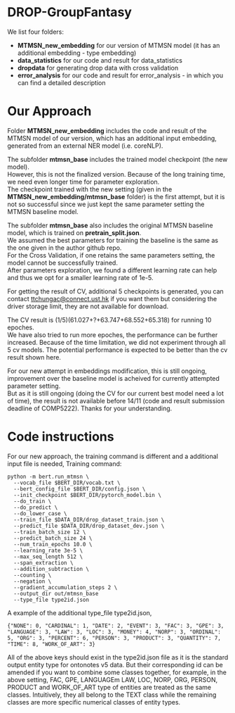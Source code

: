 # DROP-GroupFantasy

We list four folders:
- **MTMSN_new_embedding** for our version of MTMSN model (it has an additional embedding - type embedding)
- **data_statistics** for our code and result for data_statistics
- **dropdata** for generating drop data with cross validation
- **error_analysis** for our code and result for error_analysis - in which you can find a detailed description

# Our Approach

Folder **MTMSN_new_embedding** includes the code and result of the MTMSN model of our version, which has an additional input embedding, generated from an external NER model (i.e. coreNLP). 

The subfolder **mtmsn_base** includes the trained model checkpoint (the new model). <br>
However, this is not the finalized version. Because of the long training time, we need even longer time for parameter exploration. <br>
The checkpoint trained with the new setting (given in the **MTMSN_new_embedding/mtmsn_base** folder) is the first attempt, but it is not so successful since we just kept the same parameter setting the MTMSN baseline model. 

The subfolder **mtmsn_base** also includes the original MTMSN baseline model, which is trained on **pretrain_split.json**. <br>
We assumed the best parameters for training the baseline is the same as the one given in the author github repo. <br>
For the Cross Validation, if one retains the same parameters setting, the model cannot be successfully trained. <br>
After parameters exploration, we found a different learning rate can help and thus we opt for a smaller learning rate of 1e-5. 

For getting the result of CV, additional 5 checkpoints is generated, you can contact ttchungac@connect.ust.hk if you want them but considering the driver storage limit, they are not available for download. 

The CV result is (1/5)(61.027+?+63.747+68.552+65.318) for running 10 epoches. <br>
We have also tried to run more epoches, the performance can be further increased. Because of the time limitation, we did not experiment through all 5 cv models. The potential performance is expected to be better than the cv result shown here.

For our new attempt in embeddings modification, this is still ongoing, improvement over the baseline model is acheived for currently attempted parameter setting. <br>
But as it is still ongoing (doing the CV for our current best model need a lot of time), the result is not available before 14/11 (code and result submission deadline of COMP5222). Thanks for your understanding.


# Code instructions

For our new approach, the training command is different and a additional input file is needed,
Training command:
```
python -m bert.run_mtmsn \
  --vocab_file $BERT_DIR/vocab.txt \
  --bert_config_file $BERT_DIR/config.json \
  --init_checkpoint $BERT_DIR/pytorch_model.bin \
  --do_train \
  --do_predict \
  --do_lower_case \
  --train_file $DATA_DIR/drop_dataset_train.json \
  --predict_file $DATA_DIR/drop_dataset_dev.json \
  --train_batch_size 12 \
  --predict_batch_size 24 \
  --num_train_epochs 10.0 \
  --learning_rate 3e-5 \
  --max_seq_length 512 \
  --span_extraction \
  --addition_subtraction \
  --counting \
  --negation \
  --gradient_accumulation_steps 2 \
  --output_dir out/mtmsn_base
  --type_file type2id.json
  ```
  
  A example of the additional type_file type2id.json,
  ```
  {"NONE": 0, "CARDINAL": 1, "DATE": 2, "EVENT": 3, "FAC": 3, "GPE": 3, "LANGUAGE": 3, "LAW": 3, "LOC": 3, "MONEY": 4, "NORP": 3, "ORDINAL": 5, "ORG": 3, "PERCENT": 6, "PERSON": 3, "PRODUCT": 3, "QUANTITY": 7, "TIME": 8, "WORK_OF_ART": 3}
  ```
All of the above keys should exist in the type2id.json file as it is the standard output entity type for ontonotes v5 data. But their corresponding id can be amended if you want to combine some classes together, for example, in the above setting, FAC, GPE, LANGUAGEm LAW, LOC, NORP, ORG, PERSON, PRODUCT and WORK_OF_ART type of entities are treated as the same classes. Intuitively, they all belong to the TEXT class while the remaining classes are more specific numerical classes of entity types.

